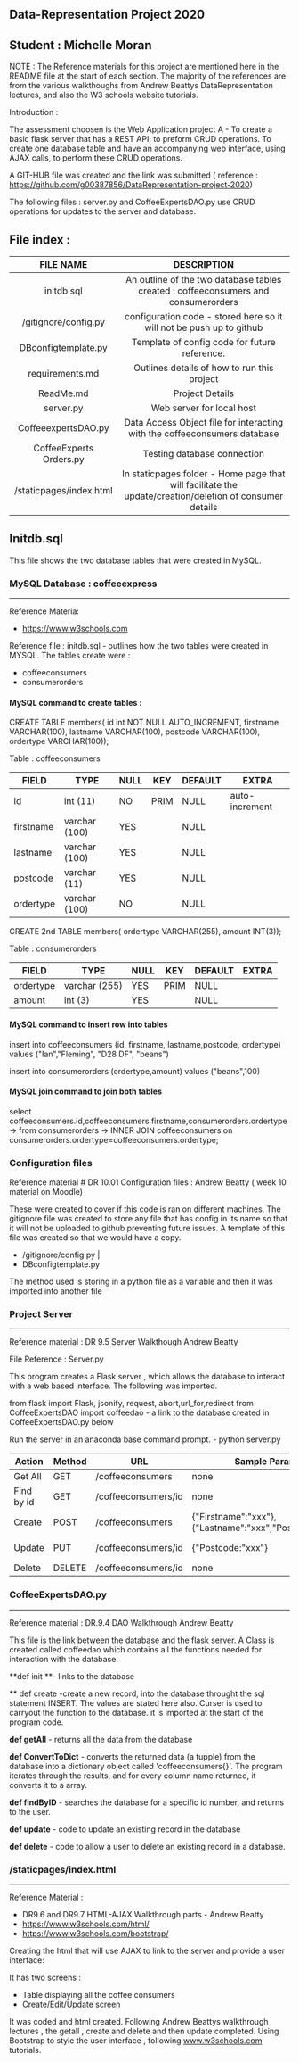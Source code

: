 ## Data-Representation Project 2020
## Student : Michelle Moran

NOTE : The Reference materials for this project are mentioned here in the README file at the start of each section. The majority of the references are from the various walkthoughs from Andrew Beattys DataRepresentation lectures, and also the W3 schools website tutorials. 


Introduction : 

The assessment choosen is the Web Application project A - To create a basic flask server that has a REST API, to preform CRUD operations. To create one database table and have an accompanying web interface, using AJAX calls, to perform these CRUD operations.

A GIT-HUB file was created and the link was submitted  ( reference : https://github.com/g00387856/DataRepresentation-project-2020)

The following files : server.py and CoffeeExpertsDAO.py use CRUD operations for updates to the server and database.

## File index :


|        FILE NAME        |                                               DESCRIPTION                                                |
|:-----------------------:|:--------------------------------------------------------------------------------------------------------:|
| initdb.sql              | An outline of the two database tables created : coffeeconsumers and consumerorders                       |
| /gitignore/config.py    | configuration code - stored here so it will not be push up to github                                     |
| DBconfigtemplate.py     | Template of config code for future reference.                                                            |
| requirements.md         | Outlines details of how to run this project                                                              |
| ReadMe.md               | Project Details                                                                                          |
| server.py               | Web server for local host                                                                                |
| CoffeeexpertsDAO.py     | Data Access Object file for interacting with the coffeeconsumers database                                |
| CoffeeExperts Orders.py | Testing database connection                                                                              |
| /staticpages/index.html | In staticpages folder - Home page that will facilitate the update/creation/deletion of consumer details  |


## Initdb.sql 

This file shows the two database tables that were created in MySQL. 


### MySQL Database : coffeeexpress
----------------------------------

Reference Materia:

 - https://www.w3schools.com

Reference file  : initdb.sql - outlines how the two tables were created in MYSQL. The tables create were :


- coffeeconsumers
- consumerorders

#### MySQL command to create tables :

CREATE TABLE members( id int NOT NULL AUTO_INCREMENT, firstname VARCHAR(100), lastname VARCHAR(100), postcode VARCHAR(100), ordertype VARCHAR(100));

Table : coffeeconsumers


| FIELD     | TYPE          | NULL | KEY  | DEFAULT | EXTRA          |
|-----------|---------------|------|------|---------|----------------|
| id        | int (11)      | NO   | PRIM | NULL    | auto-increment |
| firstname | varchar (100) | YES  |      | NULL    |                |
| lastname  | varchar (100) | YES  |      | NULL    |                |
| postcode  | varchar (11)  | YES  |      | NULL    |                |
| ordertype | varchar (100) | NO   |      | NULL    |                |


CREATE 2nd TABLE members( ordertype VARCHAR(255), amount INT(3));

Table : consumerorders

| FIELD     | TYPE          | NULL | KEY  | DEFAULT | EXTRA |
|-----------|---------------|------|------|---------|-------|
| ordertype | varchar (255) | YES  | PRIM | NULL    |       |
| amount    | int (3)       | YES  |      | NULL    |       |

#### MySQL command to insert row into tables

insert into coffeeconsumers (id, firstname, lastname,postcode, ordertype) values ("Ian","Fleming", "D28 DF", "beans")

insert into consumerorders (ordertype,amount) values ("beans",100)

#### MySQL join command to join both tables

select coffeeconsumers.id,coffeeconsumers.firstname,consumerorders.ordertype
    -> from consumerorders
    -> INNER JOIN coffeeconsumers on consumerorders.ordertype=coffeeconsumers.ordertype;
    
 ### Configuration files 
 
 Reference material # DR 10.01 Configuration files : Andrew Beatty ( week 10 material on Moodle)
 
These were created to cover if this code is ran on different machines. The gitignore file was created to store any file that has config in its name so that it will not be uploaded to github preventing future issues. A template of this file was created so that we would have a copy.

  - /gitignore/config.py    |
  - DBconfigtemplate.py  
  
  The method used is storing in a python file as a variable and then it was imported into another file
   
### Project Server

-------------------------

Reference material : DR 9.5 Server Walkthough Andrew Beatty

File Reference : Server.py

This program creates a Flask server , which allows the database to interact with a web based interface. 
The following was imported. 

from flask import Flask, jsonify, request, abort,url_for,redirect
from CoffeeExpertsDAO import coffeedao  - a link to the database created in CoffeeExpertsDAO.py below

Run the server in an anaconda base command prompt. - python server.py


<table>
<thead>
<tr>
<th>Action</th>
<th>Method</th>
<th>URL</th>
<th>Sample Params</th> 
<th>Sample Return</th>
</tr>
</thead>
<tbody>
<tr>
<td>Get All</td>
<td>GET</td>
<td>/coffeeconsumers</td>
<td>none</td>
<td>[{...},{...},{...}]</td>  
</tr>
<tr>
<td>Find by id</td>
<td>GET</td>
<td>/coffeeconsumers/id</td>
<td>none</td>
<td>[{"id":"1","Firstname":"xxx"},{"Lastname":"xxx","Postcode":"xxx"}]
</td> 
<tr>
<td>Create</td>
<td>POST</td>
<td>/coffeeconsumers</td>
<td>{"Firstname":"xxx"},{"Lastname":"xxx","Postcode:"xxx"}</td>
<td>[{"id":"1","Firstname":"xxx"},{"Lastname":"xxx","Postcode":"xxx"}]
</td>
</tr>
<tr>
<td>Update</td>
<td>PUT</td>
<td>/coffeeconsumers/id</td>
<td>{"Postcode:"xxx"}</td>
<td>[{"id":"1","Firstname":"xxx"},{"Lastname":"xxx","Postcode:"xxx"}]
</td>
</tr>
<td>Delete</td>
<td>DELETE</td>
<td>/coffeeconsumers/id</td>
<td>none</td>
<td>{"done:"true}
</td>
</tr>  
</tbody>
</table>

### CoffeeExpertsDAO.py 
-------------------

Reference material : DR.9.4 DAO Walkthrough Andrew Beatty

This file is the link between the database and the flask server. 
A Class is created called coffeedao which contains all the functions needed for interaction with the database.

**def init **- links to the database

** def create -create a new record, into the database throught the sql statement INSERT. The values are stated here also. Curser is used to carryout the function to the database. it is imported at the start of the program code. 

**def getAll** - returns all the data from the database

**def ConvertToDict** - converts the returned data (a tupple) from the database into a dictionary object called 'coffeeconsumers{}'. The program iterates through the results, and for every column name returned, it converts it to a array.

**def findByID** - searches the database for a specific id number, and returns to the user.

**def update** - code to update an existing record in the database

**def delete** - code to allow a user to delete an existing record in a database.

### /staticpages/index.html
--------------------------

Reference Material : 

 - DR9.6 and DR9.7 HTML-AJAX Walkthrough parts - Andrew Beatty
 - https://www.w3schools.com/html/
 - https://www.w3schools.com/bootstrap/

Creating the html that will use AJAX to link to the server and provide a user interface: 

It has two screens : 

 - Table displaying all the coffee consumers
 - Create/Edit/Update screen
 
It was coded and html created. Following Andrew Beattys walkthrough lectures , the getall , create and delete and then update completed. 
Using Bootstrap to style the user interface , following www.w3schools.com tutorials. 


 








